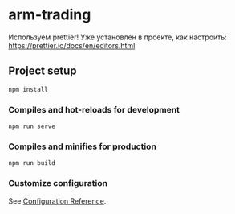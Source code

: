# arm-trading

Используем prettier!
Уже установлен в проекте, как настроить: 
https://prettier.io/docs/en/editors.html

## Project setup
```
npm install
```

### Compiles and hot-reloads for development
```
npm run serve
```

### Compiles and minifies for production
```
npm run build
```

### Customize configuration
See [Configuration Reference](https://cli.vuejs.org/config/).
